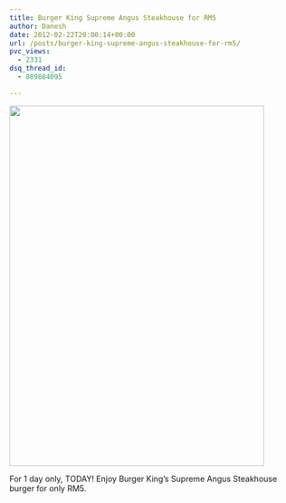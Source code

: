 ```yaml
---
title: Burger King Supreme Angus Steakhouse for RM5
author: Danesh
date: 2012-02-22T20:00:14+00:00
url: /posts/burger-king-supreme-angus-steakhouse-for-rm5/
pvc_views:
  - 2331
dsq_thread_id:
  - 889884095

---
```

<img loading="lazy" class="alignnone size-medium wp-image-2370" title="burger king spreme angus steakhouse" src="/wp-content/uploads/2012/02/burger-king-spreme-angus-steakhouse-450x636.jpg" alt="" width="450" height="636" srcset="/wp-content/uploads/2012/02/burger-king-spreme-angus-steakhouse-450x636.jpg 450w, /wp-content/uploads/2012/02/burger-king-spreme-angus-steakhouse.jpg 679w" sizes="(max-width: 450px) 100vw, 450px" />

For 1 day only, TODAY! Enjoy Burger King&#8217;s Supreme Angus Steakhouse burger for only RM5.